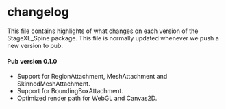 # changelog

This file contains highlights of what changes on each version of the StageXL_Spine
package. This file is normally updated whenever we push a new version to pub.

#### Pub version 0.1.0
  * Support for RegionAttachment, MeshAttachment and SkinnedMeshAttachment.
  * Support for BoundingBoxAttachment.
  * Optimized render path for WebGL and Canvas2D.
